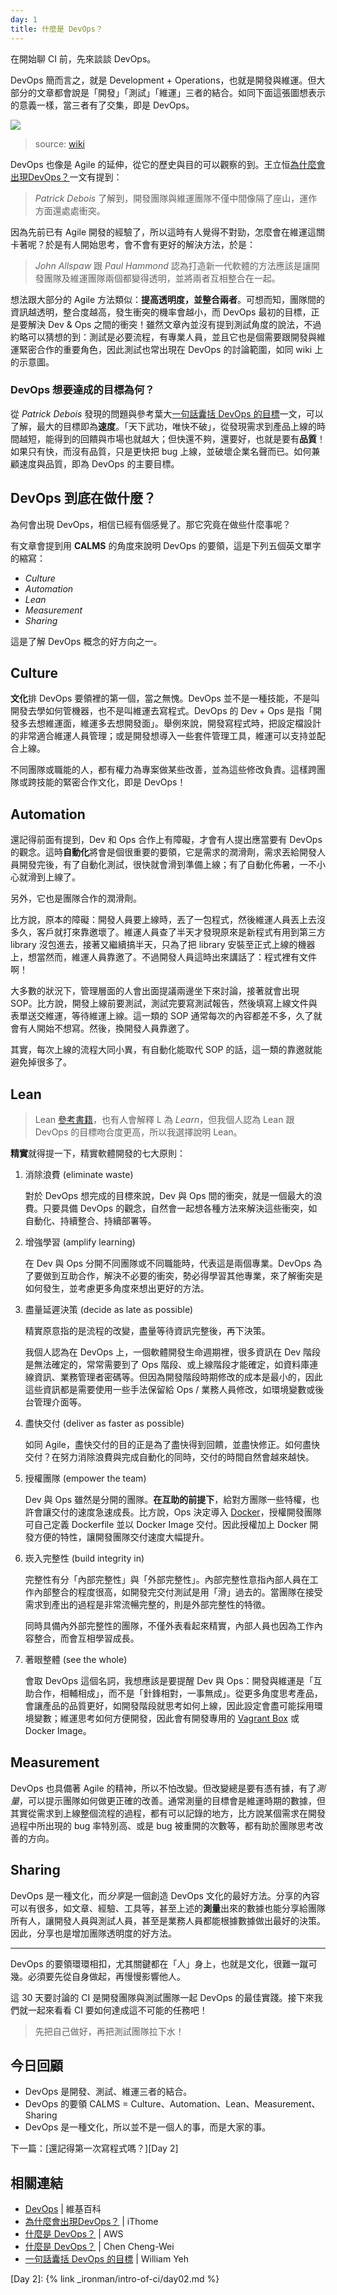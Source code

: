 ```yaml
---
day: 1
title: 什麼是 DevOps？
---
```


在開始聊 CI 前，先來談談 DevOps。

DevOps 簡而言之，就是 Development + Operations，也就是開發與維運。但大部分的文章都會說是「開發」「測試」「維運」三者的結合。如同下面這張圖想表示的意義一樣，當三者有了交集，即是 DevOps。

![](https://upload.wikimedia.org/wikipedia/commons/thumb/b/b5/Devops.svg/512px-Devops.svg.png)

> source: [wiki][Wiki DevOps]

DevOps 也像是 Agile 的延伸，從它的歷史與目的可以觀察的到。王立恒[為什麼會出現DevOps？][iThome DevOPs]一文有提到：

> *Patrick Debois* 了解到，開發團隊與維運團隊不僅中間像隔了座山，運作方面還處處衝突。

因為先前已有 Agile 開發的經驗了，所以這時有人覺得不對勁，怎麼會在維運這關卡著呢？於是有人開始思考，會不會有更好的解決方法，於是：

> *John Allspaw* 跟 *Paul Hammond* 認為打造新一代軟體的方法應該是讓開發團隊及維運團隊兩個都變得透明，並將兩者互相整合在一起。

想法跟大部分的 Agile 方法類似：**提高透明度，並整合兩者**。可想而知，團隊間的資訊越透明，整合度越高，發生衝突的機率會越小，而 DevOps 最初的目標，正是要解決 Dev & Ops 之間的衝突！雖然文章內並沒有提到測試角度的說法，不過約略可以猜想的到：測試是必要流程，有專業人員，並且它也是個需要跟開發與維運緊密合作的重要角色，因此測試也常出現在 DevOps 的討論範圍，如同 wiki 上的示意圖。

### DevOps 想要達成的目標為何？

從 *Patrick Debois* 發現的問題與參考葉大[一句話囊括 DevOps 的目標][]一文，可以了解，最大的目標即為**速度**。「天下武功，唯快不破」，從發現需求到產品上線的時間越短，能得到的回饋與市場也就越大；但快還不夠，還要好，也就是要有**品質**！如果只有快，而沒有品質，只是更快把 bug 上線，並破壞企業名聲而已。如何兼顧速度與品質，即為 DevOps 的主要目標。

## DevOps 到底在做什麼？

為何會出現 DevOps，相信已經有個感覺了。那它究竟在做些什麼事呢？

有文章會提到用 **CALMS** 的角度來說明 DevOps 的要領，這是下列五個英文單字的縮寫：

* *Culture*
* *Automation*
* *Lean*
* *Measurement*
* *Sharing*

這是了解 DevOps 概念的好方向之一。

## Culture

**文化**排 DevOps 要領裡的第一個，當之無愧。DevOps 並不是一種技能，不是叫開發去學如何管機器，也不是叫維運去寫程式。DevOps 的 Dev + Ops 是指「開發多去想維運面，維運多去想開發面」。舉例來說，開發寫程式時，把設定檔設計的非常適合維運人員管理；或是開發想導入一些套件管理工具，維運可以支持並配合上線。

不同團隊或職能的人，都有權力為專案做某些改善，並為這些修改負責。這樣跨團隊或跨技能的緊密合作文化，即是 DevOps！

## Automation

還記得前面有提到，Dev 和 Ops 合作上有障礙，才會有人提出應當要有 DevOps 的觀念。這時**自動化**將會是個很重要的要領，它是需求的潤滑劑，需求丟給開發人員開發完後，有了自動化測試，很快就會滑到準備上線；有了自動化佈暑，一不小心就滑到上線了。

另外，它也是團隊合作的潤滑劑。

比方說，原本的障礙：開發人員要上線時，丟了一包程式，然後維運人員丟上去沒多久，客戶就打來靠邀壞了。維運人員查了半天才發現原來是新程式有用到第三方 library 沒包進去，接著又繼續搞半天，只為了把 library 安裝至正式上線的機器上，想當然而，維運人員靠邀了。不過開發人員這時出來講話了：程式裡有文件啊！

大多數的狀況下，管理層面的人會出面提議兩邊坐下來討論，接著就會出現 SOP。比方說，開發上線前要測試，測試完要寫測試報告，然後填寫上線文件與表單送交維運，等待維運上線。這一類的 SOP 通常每次的內容都差不多，久了就會有人開始不想寫。然後，換開發人員靠邀了。

其實，每次上線的流程大同小異，有自動化能取代 SOP 的話，這一類的靠邀就能避免掉很多了。

## Lean

> Lean [參考書籍](http://www.books.com.tw/products/0010669225)，也有人會解釋 L 為 *Learn*，但我個人認為 Lean 跟 DevOps 的目標吻合度更高，所以我選擇說明 Lean。

**精實**就得提一下，精實軟體開發的七大原則：

1.  消除浪費 (eliminate waste)

    對於 DevOps 想完成的目標來說，Dev 與 Ops 間的衝突，就是一個最大的浪費。只要具備 DevOps 的觀念，自然會一起想各種方法來解決這些衝突，如自動化、持續整合、持續部署等。

2.  增強學習 (amplify learning)

    在 Dev 與 Ops 分開不同團隊或不同職能時，代表這是兩個專業。DevOps 為了要做到互助合作，解決不必要的衝突，勢必得學習其他專業，來了解衝突是如何發生，並考慮更多角度來想出更好的方法。

3.  盡量延遲決策 (decide as late as possible)

    精實原意指的是流程的改變，盡量等待資訊完整後，再下決策。
    
    我個人認為在 DevOps 上，一個軟體開發生命週期裡，很多資訊在 Dev 階段是無法確定的，常常需要到了 Ops 階段、或上線階段才能確定，如資料庫連線資訊、業務管理者密碼等。但因為開發階段時期修改的成本是最小的，因此這些資訊都是需要使用一些手法保留給 Ops / 業務人員修改，如環境變數或後台管理介面等。

4.  盡快交付 (deliver as faster as possible)

    如同 Agile，盡快交付的目的正是為了盡快得到回饋，並盡快修正。如何盡快交付？在努力消除浪費與完成自動化的同時，交付的時間自然會越來越快。

5.  授權團隊 (empower the team)

    Dev 與 Ops 雖然是分開的團隊。**在互助的前提下**，給對方團隊一些特權，也許會讓交付的速度急速成長。比方說，Ops 決定導入 [Docker][]，授權開發團隊可自己定義 Dockerfile 並以 Docker Image 交付。因此授權加上 Docker 開發方便的特性，讓開發團隊交付速度大幅提升。

6.  崁入完整性 (build integrity in)

    完整性有分「內部完整性」與「外部完整性」。內部完整性意指內部人員在工作內部整合的程度很高，如開發完交付測試是用「滑」過去的。當團隊在接受需求到產出的過程是非常流暢完整的，則是外部完整性的特徵。
    
    同時具備內外部完整性的團隊，不僅外表看起來精實，內部人員也因為工作內容整合，而會互相學習成長。

7.  著眼整體 (see the whole)

    會取 DevOps 這個名詞，我想應該是要提醒 Dev 與 Ops：開發與維運是「互助合作，相輔相成」，而不是「針鋒相對，一事無成」。從更多角度思考產品，會讓產品的品質更好，如開發階段就思考如何上線，因此設定會盡可能採用環境變數；維運思考如何方便開發，因此會有開發專用的 [Vagrant Box][] 或 Docker Image。

## Measurement

DevOps 也具備著 Agile 的精神，所以不怕改變。但改變總是要有憑有據，有了*測量*，可以提示團隊如何做更正確的改善。通常測量的目標會是維運時期的數據，但其實從需求到上線整個流程的過程，都有可以記錄的地方，比方說某個需求在開發過程中所出現的 bug 率特別高、或是 bug 被重開的次數等，都有助於團隊思考改善的方向。

## Sharing

DevOps 是一種文化，而*分享*是一個創造 DevOps 文化的最好方法。分享的內容可以有很多，如文章、經驗、工具等，甚至上述的**測量**出來的數據也能分享給團隊所有人，讓開發人員與測試人員，甚至是業務人員都能根據數據做出最好的決策。因此，分享也是增加團隊透明度的好方法。

---

DevOps 的要領環環相扣，尤其關鍵都在「人」身上，也就是文化，很難一蹴可幾。必須要先從自身做起，再慢慢影響他人。

這 30 天要討論的 CI 是開發團隊與測試團隊一起 DevOps 的最佳實踐。接下來我們就一起來看看 CI 要如何達成這不可能的任務吧！

> 先把自己做好，再把測試團隊拉下水！

## 今日回顧

* DevOps 是開發、測試、維運三者的結合。
* DevOps 的要領 CALMS = Culture、Automation、Lean、Measurement、Sharing
* DevOps 是一種文化，所以並不是一個人的事，而是大家的事。

下一篇：[還記得第一次寫程式嗎？][Day 2]

## 相關連結

* [DevOps][Wiki DevOps] | 維基百科
* [為什麼會出現DevOps？][iThome DevOPs] | iThome
* [什麼是 DevOps？](https://aws.amazon.com/tw/devops/what-is-devops/) | AWS
* [什麼是 DevOps？](http://blog.chengweichen.com/2015/08/devops-taiwan-meetup-devops-ithome.html) | Chen Cheng-Wei
* [一句話囊括 DevOps 的目標][] | William Yeh

[Wiki DevOps]: https://zh.wikipedia.org/zh-tw/DevOps
[iThome DevOPs]: http://www.ithome.com.tw/news/96861
[Docker]: https://www.docker.com/
[Vagrant Box]: https://www.vagrantup.com/docs/boxes.html
[一句話囊括 DevOps 的目標]: https://william-yeh.net/post/2016/01/devops-goals-in-a-nutshell/

[Day 2]: {% link _ironman/intro-of-ci/day02.md %}
